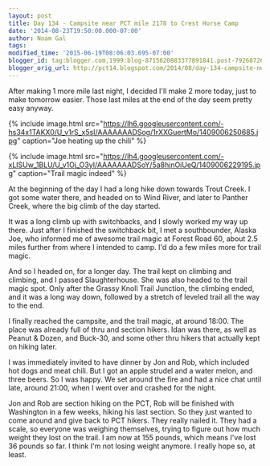 ```yaml
---
layout: post
title: Day 134 - Campsite near PCT mile 2178 to Crest Horse Camp
date: '2014-08-23T19:50:00.000-07:00'
author: Noam Gal
tags:
modified_time: '2015-06-19T08:06:03.695-07:00'
blogger_id: tag:blogger.com,1999:blog-8715620883377891841.post-7926872675067803736
blogger_orig_url: http://pct14.blogspot.com/2014/08/day-134-campsite-near-pct-mile-2178-to.html
---
```

After making 1 more mile last night, I decided I'll make 2 more today, just to make tomorrow easier. Those last miles at the end of the day seem pretty easy anyway.

{% include image.html src="https://lh6.googleusercontent.com/-hs34x1TAKX0/U_v1rS_x5sI/AAAAAAADSog/1rXXGuertMo/1409006250685.jpg" caption="Joe heating up the chili" %}

{% include image.html src="https://lh4.googleusercontent.com/-xLISUw_1BLU/U_v1Oj_O3yI/AAAAAAADSoY/5a8hjnOiUeQ/1409006229195.jpg" caption="Trail magic indeed" %}

At the beginning of the day I had a long hike down towards Trout Creek. I got some water there, and headed on to Wind River, and later to Panther Creek, where the big climb of the day started.

It was a long climb up with switchbacks, and I slowly worked my way up there. Just after I finished the switchback bit, I met a southbounder, Alaska Joe, who informed me of awesome trail magic at Forest Road 60, about 2.5 miles further from where I intended to camp. I'd do a few miles more for trail magic.

And so I headed on, for a longer day. The trail kept on climbing and climbing, and I passed Slaughterhouse. She was also headed to the trail magic spot. Only after the Grassy Knoll Trail Junction, the climbing ended, and it was a long way down, followed by a stretch of leveled trail all the way to the end.

I finally reached the campsite, and the trail magic, at around 18:00. The place was already full of thru and section hikers. Idan was there, as well as Peanut & Dozen, and Buck-30, and some other thru hikers that actually kept on hiking later.

I was immediately invited to have dinner by Jon and Rob, which included hot dogs and meat chili. But I got an apple strudel and a water melon, and three beers. So I was happy. We set around the fire and had a nice chat until late, around 21:00, when I went over and crashed for the night.

Jon and Rob are section hiking on the PCT, Rob will be finished with Washington in a few weeks, hiking his last section. So they just wanted to come around and give back to PCT hikers. They really nailed it. They had a scale, so everyone was weighing themselves, trying to figure out how much weight they lost on the trail. I am now at 155 pounds, which means I've lost 36 pounds so far. I think I'm not losing weight anymore. I really hope so, at least.
